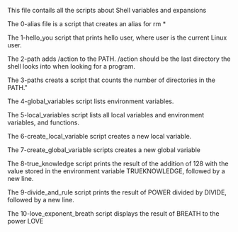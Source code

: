 This file contails all the scripts about Shell variables and expansions

The 0-alias file is a script that creates an alias for rm *


The 1-hello_you script that prints hello user, where user is the current Linux user.

The 2-path adds /action to the PATH. /action should be the last directory the shell looks into when looking for a program.


The 3-paths creats a script that counts the number of directories in the PATH."
 
The 4-global_variables script lists environment variables.
 
The 5-local_variables script lists all local variables and environment variables, and functions.
 
The 6-create_local_variable script creates a new local variable.
 
The 7-create_global_variable scripts creates a new global variable
 
The 8-true_knowledge script prints the result of the addition of 128 with the value stored in the environment variable TRUEKNOWLEDGE, followed by a new line.
 
The 9-divide_and_rule script prints the result of POWER divided by DIVIDE, followed by a new line.
 
The 10-love_exponent_breath script displays the result of BREATH to the power LOVE
 

